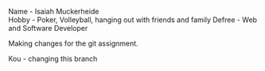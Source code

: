 Name - Isaiah Muckerheide  
Hobby - Poker, Volleyball, hanging out with friends and family
Defree -  Web and Software Developer


Making changes for the git assignment.

Kou - changing this branch